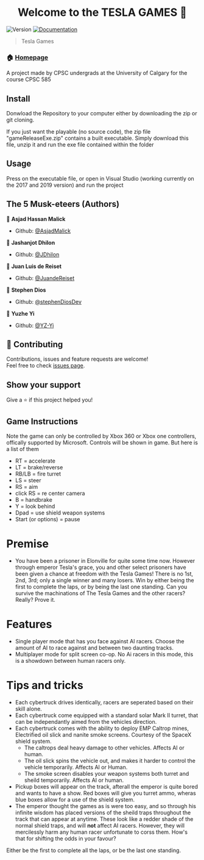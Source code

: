 <h1 align="center">Welcome to the TESLA GAMES 👋</h1>
<p>
  <img alt="Version" src="https://img.shields.io/badge/version-1.0.0-blue.svg?cacheSeconds=2592000" />
  <a href="https://github.com/JuandeReiset/Tesla-Games/README.md" target="_blank">
    <img alt="Documentation" src="https://img.shields.io/badge/documentation-yes-brightgreen.svg" />
  </a>
</p>

> Tesla Games

### 🏠 [Homepage](https://github.com/JuandeReiset/Tesla-Games)

A project made by CPSC undergrads at the University of Calgary for the course CPSC 585


## Install
Donwload the Repository to your computer either by downloading the zip or git cloning. 

If you just want the playable (no source code), the zip file "gameReleaseExe.zip" contains a built executable. Simply download this file, unzip it and run the exe file contained within the folder


## Usage
Press on the executable file, or open in Visual Studio (working currently on the 2017 and 2019 version) and run the project


## The 5 Musk-eteers (Authors)

👤 **Asjad Hassan Malick**

- Github: [@AsjadMalick](https://github.com/AsjadMalick)

👤 **Jashanjot Dhilon**

- Github: [@JDhilon](https://github.com/JDhilon)


👤 **Juan Luis de Reiset**

- Github: [@JuandeReiset](https://github.com/JuandeReiset)

👤 **Stephen Dios**

- Github: [@stephenDiosDev](https://github.com/stephenDiosDev)

👤 **Yuzhe Yi**

- Github: [@YZ-Yi](https://github.com/YZ-Yi)



## 🤝 Contributing

Contributions, issues and feature requests are welcome!<br />Feel free to check [issues page](https://github.com/JuandeReiset/Tesla-Games/issues).

## Show your support

Give a ⭐️ if this project helped you!

## Game Instructions

Note the game can only be controlled by Xbox 360 or Xbox one controllers, offically supported by Microsoft. Controls will be shown in game. But here is a list of them

- RT = accelerate
- LT = brake/reverse
- RB/LB = fire turret
- LS = steer
- RS = aim
- click RS = re center camera
- B = handbrake
- Y = look behind
- Dpad = use shield weapon systems
- Start (or options) = pause

# Premise
- You have been a prisoner in Elonville for quite some time now. However through emperor Tesla's grace, you and other select prisoners have been given a chance at freedom with the Tesla Games! There is no 1st, 2nd, 3rd; only a single winner and many losers. Win by either being the first to complete the laps, or by being the last one standing. Can you survive the machinations of The Tesla Games and the other racers? Really? Prove it.

# Features
- Single player mode that has you face against AI racers. Choose the amount of AI to race against and between two daunting tracks. 
- Multiplayer mode for split screen co-op. No Ai racers in this mode, this is a showdown between human racers only.

# Tips and tricks
- Each cybertruck drives identically, racers are seperated based on their skill alone.
- Each cybertruck come equipped with a standard solar Mark II turret, that can be independantly aimed from the vehicles direction.
- Each cybertruck comes with the ability to deploy EMP Caltrop mines, Electrified oil slick and nanite smoke screens. Courtesy of the SpaceX shield system.
  - The caltrops deal heavy damage to other vehicles. Affects AI or human.
  - The oil slick spins the vehicle out, and makes it harder to control the vehicle temporarily. Affects AI or Human.
  - The smoke screen disables your weapon systems both turret and sheild temporarily. Affects AI or human.
- Pickup boxes will appear on the track, afterall the emperor is quite bored and wants to have a show. Red boxes will give you turret ammo, wheras blue boxes allow for a use of the shield system.
- The emperor thought the games as is were too easy, and so through his infinite wisdom has placed versions of the sheild traps throughout the track that can appear at anytime. These look like a redder shade of the normal shield traps, and will **not** affect AI racers. However, they will mercilessly harm any human racer unfortunate to corss them. How's that for shifting the odds in your favour?

Either be the first to complete all the laps, or be the last one standing.
